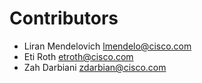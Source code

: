 # Contributors

* Liran Mendelovich  <lmendelo@cisco.com>
* Eti Roth <etroth@cisco.com>
* Zah Darbiani <zdarbian@cisco.com>

